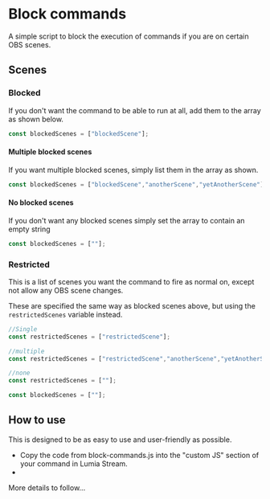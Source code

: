 # Block commands

A simple script to block the execution of commands if you are on certain OBS scenes.

## Scenes

### Blocked

If you don't want the command to be able to run at all, add them to the array as shown below.

```Javascript
const blockedScenes = ["blockedScene"];
```

#### Multiple blocked scenes

If you want multiple blocked scenes, simply list them in the array as shown.

```Javascript
const blockedScenes = ["blockedScene","anotherScene","yetAnotherScene"];
```

#### No blocked scenes

If you don't want any blocked scenes simply set the array to contain an empty string

```Javascript
const blockedScenes = [""];
```

### Restricted

This is a list of scenes you want the command to fire as normal on, except not allow any OBS scene changes.

These are specified the same way as blocked scenes above, but using the `restrictedScenes` variable instead.

```Javascript
//Single
const restrictedScenes = ["restrictedScene"];

//multiple
const restrictedScenes = ["restrictedScene","anotherScene","yetAnotherScene"];

//none
const restrictedScenes = [""];
```

```Javascript
const blockedScenes = [""];
```

## How to use

This is designed to be as easy to use and user-friendly as possible.

- Copy the code from block-commands.js into the "custom JS" section of your command in Lumia Stream.
-

More details to follow...
